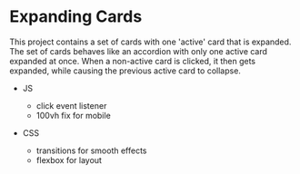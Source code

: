 # Expanding Cards

This project contains a set of cards with one 'active' card that is expanded.
The set of cards behaves like an accordion with only one active card expanded at once.
When a non-active card is clicked, it then gets expanded, while causing the previous active card to collapse.


* JS
    * click event listener
    * 100vh fix for mobile

* CSS
    * transitions for smooth effects
    * flexbox for layout
